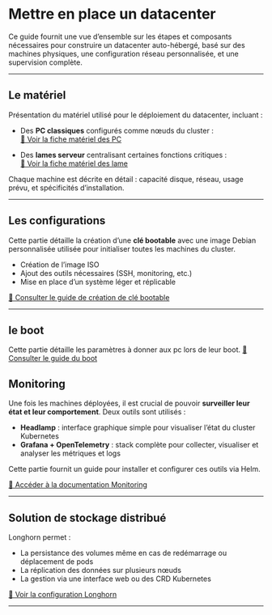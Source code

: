 # Mettre en place un datacenter

Ce guide fournit une vue d’ensemble sur les étapes et composants nécessaires pour construire un datacenter auto-hébergé, basé sur des machines physiques, une configuration réseau personnalisée, et une supervision complète.

---

## Le matériel

Présentation du matériel utilisé pour le déploiement du datacenter, incluant :

- Des **PC classiques** configurés comme nœuds du cluster :  
  [📄 Voir la fiche matériel des PC](https://github.com/CharlesBouquet1011/TC_Center/blob/main/docs/admin/PC.md)

- Des **lames serveur** centralisant certaines fonctions critiques :  
  [📄 Voir la fiche matériel des lame](https://github.com/CharlesBouquet1011/TC_Center/blob/main/docs/admin/Lame.md)

Chaque machine est décrite en détail : capacité disque, réseau, usage prévu, et spécificités d’installation.

---

## Les configurations

Cette partie détaille la création d’une **clé bootable** avec une image Debian personnalisée utilisée pour initialiser toutes les machines du cluster.

- Création de l’image ISO
- Ajout des outils nécessaires (SSH, monitoring, etc.)
- Mise en place d’un système léger et réplicable

[📄 Consulter le guide de création de clé bootable](https://github.com/CharlesBouquet1011/TC_Center/blob/main/docs/admin/build_os_bootable.md)

---
## le boot

Cette partie détaille les paramètres à donner aux pc lors de leur boot.
[📄 Consulter le guide du boot](https://github.com/CharlesBouquet1011/TC_Center/blob/main/docs/admin/boot.md)

## Monitoring

Une fois les machines déployées, il est crucial de pouvoir **surveiller leur état et leur comportement**. Deux outils sont utilisés :

- **Headlamp** : interface graphique simple pour visualiser l’état du cluster Kubernetes
- **Grafana + OpenTelemetry** : stack complète pour collecter, visualiser et analyser les métriques et logs

Cette partie fournit un guide pour installer et configurer ces outils via Helm.

[📄 Accéder à la documentation Monitoring](https://github.com/CharlesBouquet1011/TC_Center/blob/main/docs/admin/monitoring.md)

---

## Solution de stockage distribué
Longhorn permet :

- La persistance des volumes même en cas de redémarrage ou déplacement de pods
- La réplication des données sur plusieurs nœuds
- La gestion via une interface web ou des CRD Kubernetes

[📄 Voir la configuration Longhorn](https://github.com/CharlesBouquet1011/TC_Center/blob/main/docs/admin/longhorn.md)

---

